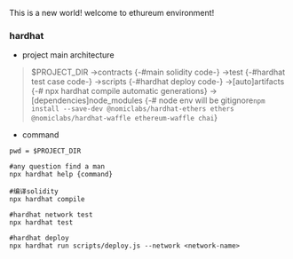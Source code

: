This is a new world!
welcome to ethureum environment!

### hardhat

* project main architecture
>$PROJECT_DIR
> ->contracts {-#main solidity code-}
> ->test {-#hardhat test case code-}
> ->scripts {-#hardhat deploy code-}
> ->[auto]artifacts {-# npx hardhat compile automatic generations}
> ->[dependencies]node_modules {-# node env will be gitignore`npm install --save-dev @nomiclabs/hardhat-ethers ethers @nomiclabs/hardhat-waffle ethereum-waffle chai`}

* command

```shell
pwd = $PROJECT_DIR

#any question find a man
npx hardhat help {command}

#编译solidity
npx hardhat compile

#hardhat network test
npx hardhat test

#hardhat deploy
npx hardhat run scripts/deploy.js --network <network-name>
```